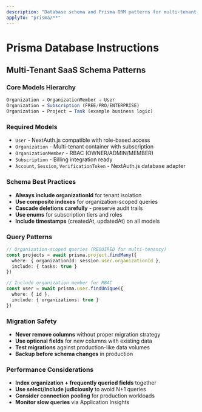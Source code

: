 ```yaml
---
description: "Database schema and Prisma ORM patterns for multi-tenant SaaS"
applyTo: "prisma/**"
---
```


# Prisma Database Instructions

## Multi-Tenant SaaS Schema Patterns

### Core Models Hierarchy
```typescript
Organization → OrganizationMember → User
Organization → Subscription (FREE/PRO/ENTERPRISE)
Organization → Project → Task (example business logic)
```

### Required Models
- `User` - NextAuth.js compatible with role-based access
- `Organization` - Multi-tenant container with subscription
- `OrganizationMember` - RBAC (OWNER/ADMIN/MEMBER)
- `Subscription` - Billing integration ready
- `Account`, `Session`, `VerificationToken` - NextAuth.js database adapter

### Schema Best Practices
- **Always include organizationId** for tenant isolation
- **Use composite indexes** for organization-scoped queries
- **Cascade deletions carefully** - preserve audit trails
- **Use enums** for subscription tiers and roles
- **Include timestamps** (createdAt, updatedAt) on all models

### Query Patterns
```typescript
// Organization-scoped queries (REQUIRED for multi-tenancy)
const projects = await prisma.project.findMany({
  where: { organizationId: session.user.organizationId },
  include: { tasks: true }
})

// Include organization member for RBAC
const user = await prisma.user.findUnique({
  where: { id },
  include: { organizations: true }
})
```

### Migration Safety
- **Never remove columns** without proper migration strategy
- **Use optional fields** for new columns with existing data
- **Test migrations** against production-like data volumes
- **Backup before schema changes** in production

### Performance Considerations
- **Index organization + frequently queried fields** together
- **Use select/include judiciously** to avoid N+1 queries
- **Consider connection pooling** for production workloads
- **Monitor slow queries** via Application Insights
